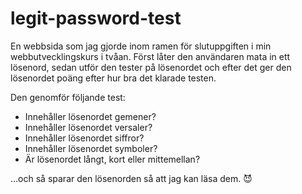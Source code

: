# legit-password-test
En webbsida som jag gjorde inom ramen för slutuppgiften i min webbutvecklingskurs i tvåan. Först låter den användaren mata in ett lösenord, sedan utför den tester på lösenordet och efter det ger den lösenordet poäng efter hur bra det klarade testen.

Den genomför följande test:

- Innehåller lösenordet gemener?
- Innehåller lösenordet versaler?
- Innehåller lösenordet siffror?
- Innehåller lösenordet symboler?
- Är lösenordet långt, kort eller mittemellan?

...och så sparar den lösenorden så att jag kan läsa dem. 😈
